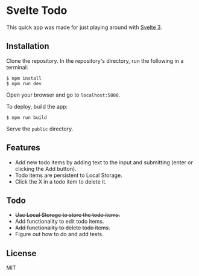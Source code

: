 # Svelte Todo

This quick app was made for just playing around with [Svelte 3](https://svelte.dev).

## Installation

Clone the repository. In the repository's directory, run the following in a terminal:
```
$ npm install
$ npm run dev
```
Open your browser and go to `localhost:5000`.

To deploy, build the app:
```
$ npm run build
```
Serve the `public` directory.

## Features

* Add new todo items by adding text to the input and submitting (enter or clicking the Add button).
* Todo items are persistent to Local Storage.
* Click the X in a todo item to delete it.

## Todo

* ~~Use Local Storage to store the todo items.~~
* Add functionality to edit todo items.
* ~~Add functionality to delete todo items.~~
* Figure out how to do and add tests.

## License
MIT
